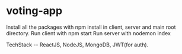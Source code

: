 # voting-app
Install all the packages with npm install in client, server and main root directory.
Run client with npm start
Run server with nodemon index

TechStack -- ReactJS, NodeJS, MongoDB, JWT(for auth).
